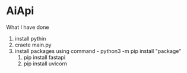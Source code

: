 # AiApi


What I have done
1. install pythin
2. craete main.py
3. install packages using command - python3 -m pip install "package"
   1. pip install fastapi
   2. pip install uvicorn
   
   